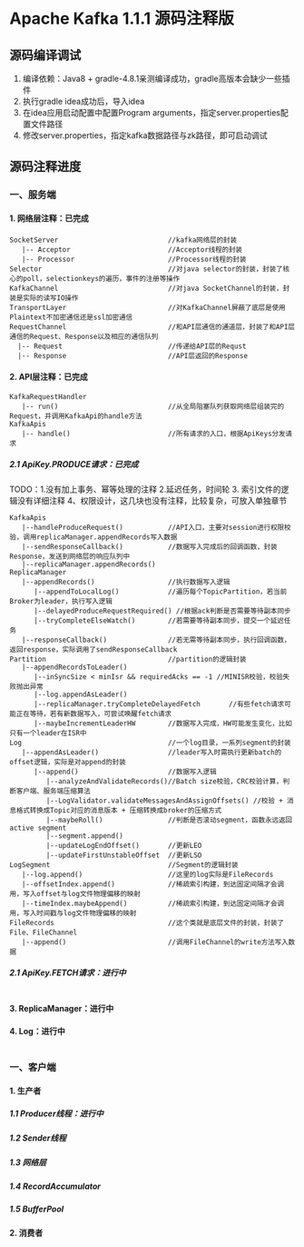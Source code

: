 Apache Kafka 1.1.1 源码注释版
=================
## 源码编译调试

1. 编译依赖：Java8 + gradle-4.8.1亲测编译成功，gradle高版本会缺少一些插件
2. 执行gradle idea成功后，导入idea
3. 在idea应用启动配置中配置Program arguments，指定server.properties配置文件路径
4. 修改server.properties，指定kafka数据路径与zk路径，即可启动调试


## 源码注释进度
### 一、服务端
#### 1. 网络层注释：已完成 
```
SocketServer                           //kafka网络层的封装
   |-- Acceptor                        //Acceptor线程的封装
   |-- Processor                       //Processor线程的封装
Selector                               //对java selector的封装，封装了核心的poll，selectionkeys的遍历，事件的注册等操作
KafkaChannel                           //对java SocketChannel的封装，封装是实际的读写IO操作
TransportLayer                         //对KafkaChannel屏蔽了底层是使用Plaintext不加密通信还是ssl加密通信
RequestChannel                         //和API层通信的通道层，封装了和API层通信的Request、Response以及相应的通信队列
  |-- Request                          //传递给API层的Requst
  |-- Response                         //API层返回的Response
```   
#### 2. API层注释：已完成
```
KafkaRequestHandler
   |-- run()                           //从全局阻塞队列获取网络层组装完的Request，并调用KafkaApi的handle方法
KafkaApis
   |-- handle()                        //所有请求的入口，根据ApiKeys分发请求
```
##### 2.1 ApiKey.PRODUCE请求：已完成
TODO：1.没有加上事务、幂等处理的注释  2.延迟任务，时间轮 3. 索引文件的逻辑没有详细注释 4、权限设计，这几块也没有注释，比较复杂，可放入单独章节 
```
KafkaApis
   |--handleProduceRequest()           //API入口，主要对session进行权限校验，调用replicaManager.appendRecords写入数据
   |--sendResponseCallback()           //数据写入完成后的回调函数，封装Response，发送到网络层的响应队列中
   |--replicaManager.appendRecords()
ReplicaManager
   |--appendRecords()                  //执行数据写入逻辑
      |--appendToLocalLog()            //遍历每个TopicPartition，若当前Broker为leader，执行写入逻辑
      |--delayedProduceRequestRequired() //根据ack判断是否需要等待副本同步
      |--tryCompleteElseWatch()        //若需要等待副本同步，提交一个延迟任务
   |--responseCallback()               //若无需等待副本同步，执行回调函数，返回response，实际调用了sendResponseCallback
Partition                              //partition的逻辑封装
   |--appendRecordsToLeader()          
      |--inSyncSize < minIsr && requiredAcks == -1 //MINISR校验，校验失败抛出异常
      |--log.appendAsLeader()
      |--replicaManager.tryCompleteDelayedFetch       //有些fetch请求可能正在等待，若有新数据写入，可尝试唤醒fetch请求
      |--maybeIncrementLeaderHW        //数据写入完成，HW可能发生变化，比如只有一个leader在ISR中
Log                                    //一个log目录，一系列segment的封装
   |--appendAsLeader()                 //leader写入时需执行更新batch的offset逻辑，实际是对append的封装
      |--append()                      //数据写入逻辑
         |--analyzeAndValidateRecords()//Batch size校验，CRC校验计算，判断客户端、服务端压缩算法
         |--LogValidator.validateMessagesAndAssignOffsets() //校验 + 消息格式转换成Topic对应的消息版本 + 压缩转换成broker的压缩方式
         |--maybeRoll()                //判断是否滚动segment，函数永远返回active segment
         |--segment.append()
         |--updateLogEndOffset()       //更新LEO
         |--updateFirstUnstableOffset  //更新LSO   
LogSegment                             //Segment的逻辑封装
   |--log.append()                     //这里的log实际是FileRecords
   |--offsetIndex.append()             //稀疏索引构建，到达固定间隔才会调用，写入offset与log文件物理偏移的映射
   |--timeIndex.maybeAppend()          //稀疏索引构建，到达固定间隔才会调用，写入时间戳与log文件物理偏移的映射
FileRecords                            //这个类就是底层文件的封装，封装了File、FileChannel                 
   |--append()                         //调用FileChannel的write方法写入数据
```
##### 2.1 ApiKey.FETCH请求：进行中
```

```
#### 3. ReplicaManager：进行中
#### 4. Log：进行中
```
```
### 一、客户端
#### 1. 生产者
##### 1.1 Producer线程：进行中
##### 1.2 Sender线程
##### 1.3 网络层
##### 1.4 RecordAccumulator
##### 1.5 BufferPool
#### 2. 消费者
